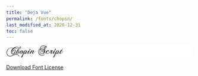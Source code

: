 ```yaml
---
title: "Deja Vue"
permalink: /fonts/chopin/
last_modified_at: 2020-12-31
toc: false
---
```

![Chopin Script](/assets/images/fonts/chopin_script.png)

[Download Font License](https://github.com/inkstitch/inkstitch/blob/kerning/fonts/chopin/LICENSE)
